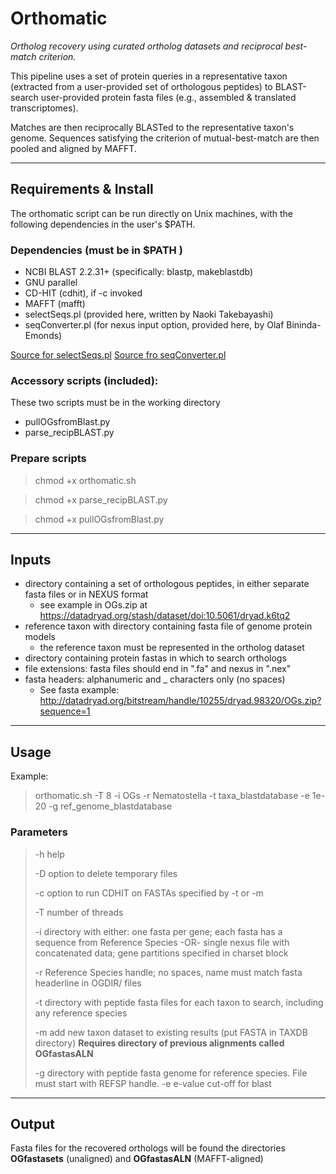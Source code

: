 # Orthomatic 

*Ortholog recovery using curated ortholog datasets and reciprocal best-match criterion.*

This pipeline uses a set of protein queries in a representative taxon (extracted from 
a user-provided set of orthologous peptides) to BLAST-search user-provided protein fasta files
(e.g., assembled & translated transcriptomes). 

Matches are then reciprocally BLASTed to the representative taxon's genome. Sequences 
satisfying the criterion of mutual-best-match are then pooled  and aligned by MAFFT.

-----

## Requirements & Install
The orthomatic script can be run directly on Unix machines, with the following dependencies in the user's $PATH.

### Dependencies (must be in $PATH )

 - NCBI BLAST 2.2.31+ (specifically: blastp, makeblastdb)		
 - GNU parallel																								
 - CD-HIT (cdhit), if -c invoked	
 - MAFFT (mafft)	
 - selectSeqs.pl 	(provided here, written by Naoki Takebayashi)
 - seqConverter.pl (for nexus input option, provided here, by Olaf Bininda-Emonds)

[Source for selectSeqs.pl](http://raven.wrrb.uaf.edu/~ntakebay/teaching/programming/perl-scripts/perl-scripts.html)
[Source fro seqConverter.pl](https://uol.de/systematik-evolutionsbiologie/programme)																
### Accessory scripts (included): 		
These two scripts must be in the working directory   
								
- pullOGsfromBlast.py											
- parse_recipBLAST.py		

### Prepare scripts 

> chmod +x orthomatic.sh

> chmod +x parse_recipBLAST.py

> chmod +x pullOGsfromBlast.py

----

## Inputs
- directory containing a set of orthologous peptides, in either separate fasta files or in NEXUS format
	- see example in OGs.zip at https://datadryad.org/stash/dataset/doi:10.5061/dryad.k6tq2
- reference taxon with directory containing fasta file of genome protein models 
	- the reference taxon must be represented in the ortholog dataset
- directory containing protein fastas in which to search orthologs
- file extensions: fasta files should end in ".fa" and nexus in ".nex"
- fasta headers: alphanumeric and _ characters only (no spaces)
	- See fasta example: http://datadryad.org/bitstream/handle/10255/dryad.98320/OGs.zip?sequence=1

----

## Usage

Example: 

> orthomatic.sh -T 8 -i OGs -r Nematostella -t taxa_blastdatabase -e 1e-20 -g ref_genome_blastdatabase


### Parameters

>	-h 		help
>	
>	-D 		option to delete temporary files 
>	
>	-c  	option to run CDHIT on FASTAs specified by -t or -m
>	
>	-T  	number of threads
>	
>	-i  	directory with either: 
>			one fasta per gene; each fasta has a sequence from Reference Species
>			-OR-
>			single nexus file with concatenated data; gene partitions specified in charset block
>				
>	-r 		Reference Species handle; no spaces, name must match fasta headerline in OGDIR/ files
>	
>	-t 		directory with peptide fasta files for each taxon to search, including any reference species
>				
>	-m     add new taxon dataset to existing results (put FASTA in TAXDB directory)
>               **Requires directory of previous alignments called OGfastasALN**
>                 
>	-g 		directory with peptide fasta genome for reference species. File must start with REFSP handle. 
>	-e 		e-value cut-off for blast

---

## Output

Fasta files for the recovered orthologs will be found the directories **OGfastasets** (unaligned) and **OGfastasALN** (MAFFT-aligned)


